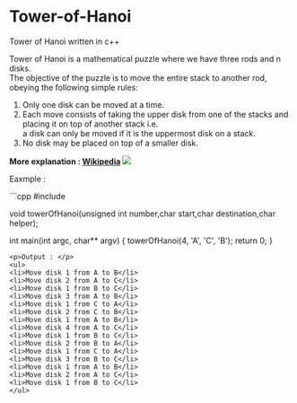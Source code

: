 # Tower-of-Hanoi
Tower of Hanoi written in c++ <br>

Tower of Hanoi is a mathematical puzzle where we have three rods and n disks. <br>
The objective of the puzzle is to move the entire stack to another rod, obeying the following simple rules:  <br>
<ol>
<li> Only one disk can be moved at a time.</li>
<li> Each move consists of taking the upper disk from one of the stacks and <br>
     placing it on top of another stack i.e. <br>
     a disk can only be moved if it is the uppermost disk on a stack. </li>
<li> No disk may be placed on top of a smaller disk.</li>
</ol>
<b>More explanation : <a href="https://en.wikipedia.org/wiki/Tower_of_Hanoi" >Wikipedia</a> </b>
<img src="https://miro.medium.com/max/670/1*4fIwfKZCHzKGgPanAeWUnA.gif">
<p>Eaxmple :</p>
```cpp
#include <iostream>

void towerOfHanoi(unsigned int number,char start,char destination,char helper);

int main(int argc, char** argv) {
    towerOfHanoi(4, 'A', 'C', 'B');
    return 0;
}

```
<p>Output : </p>
<ul>
<li>Move disk 1 from A to B</li>
<li>Move disk 2 from A to C</li>
<li>Move disk 1 from B to C</li>
<li>Move disk 3 from A to B</li>
<li>Move disk 1 from C to A</li>
<li>Move disk 2 from C to B</li>
<li>Move disk 1 from A to B</li>
<li>Move disk 4 from A to C</li>
<li>Move disk 1 from B to C</li>
<li>Move disk 2 from B to A</li>
<li>Move disk 1 from C to A</li>
<li>Move disk 3 from B to C</li>
<li>Move disk 1 from A to B</li>
<li>Move disk 2 from A to C</li>
<li>Move disk 1 from B to C</li>
</ul>
